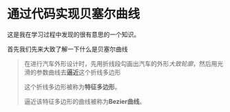 # 通过代码实现贝塞尔曲线

这是我在学习过程中发现的很有意思的一个知识。

首先我们先来大致了解一下什么是贝塞尔曲线

>在进行汽车外形设计时，先用折线段勾画出汽车的外形*大致轮廓*，然后用光滑的参数曲线去**逼近**这个折线多边形
>
>这个折线多边形被称为**特征多边形**。
>
>逼近该特征多边形的曲线被称为**Bezier曲线**。